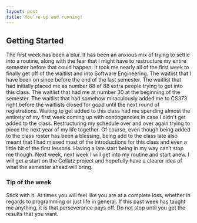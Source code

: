 ```yaml
---
layout: post
title: You're up and running!
---
```


<h2>Getting Started</h2>
The first week has been a blur. It has been an anxious mix of trying to settle into a routine, along with the fear that I might have to restructure my entire semester before that could happen. It took me nearly all of the first week to finally get off of the waitlist and into Software Engineering. The waitlist that I have been on since before the end of the last semester. The waitlist that had initially placed me as number 88 of 88 extra people trying to get into this class. The waitlist that had me at number 30 at the beginning of the semester. The waitlist that had somehow miraculously added me to CS373 right before the waitlists closed for good until the next round of registrations. Waiting to get added to this class had me spending almost the entirety of my first week coming up with contingencies in case I didn't get added to the class. Restructuring my schedule over and over again trying to piece the next year of my life together. Of course, even though being added to the class roster has been a blessing, being add to the class late also meant that I had missed most of the introductions for this class and even a little bit of the first lessons. Having a late start being in my way can’t stop me though. Next week, next week I will get into my routine and start anew. I will get a start on the Collatz project and hopefully have a clearer idea of what the semester ahead will bring.
<h3>Tip of the week</h3>
Stick with it. At times you will feel like you are at a complete loss, whether in regards to programming or just life in general. If this past week has taught me anything, it is that perseverance pays off. Do not stop until you get the results that you want.
